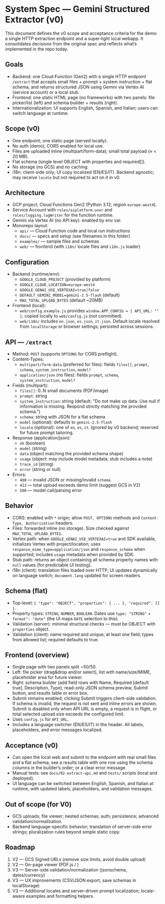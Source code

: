 # System Spec — Gemini Structured Extractor (v0)

This document defines the v0 scope and acceptance criteria for the demo: a single HTTP extraction endpoint and a super‑light local webapp. It consolidates decisions from the original spec and reflects what’s implemented in the repo today.

## Goals
- Backend: one Cloud Function (Gen2) with a single HTTP endpoint `/extract` that accepts small files + prompt + system instruction + flat schema, and returns structured JSON using Gemini via Vertex AI (service account) or a local stub.
- Frontend: one static HTML page (no frameworks) with two panels: file picker/list (left) and schema builder + results (right).
- Internationalization: UI supports English, Spanish, and Italian; users can switch language at runtime.

## Scope (v0)
- One endpoint; one static page (served locally).
- No auth (demo); CORS enabled for local use.
- Files are uploaded inline (multipart/form-data); small total payload (≈ < 20 MB).
- Flat schema (single level OBJECT with properties and required[]).
- No storage (no GCS) and no caching.
- i18n: client-side only; UI copy localized (EN/ES/IT). Backend agnostic; may receive `locale` but not required to act on it in v0.

## Architecture
- GCP project; Cloud Functions Gen2 (Python 3.12; region `europe-west4`).
- Service Account with `roles/aiplatform.user` and `roles/logging.logWriter` for the function runtime.
- Gemini via Vertex AI (no API key): enabled by env var.
- Monorepo layout:
  - `api/` — Cloud Function code and local run instructions
  - `docs/` — specs and setup (see filenames in this folder)
  - `examples/` — sample files and schemas
  - `web/` — frontend (with `i18n/` locale files and `i18n.js` loader)

## Configuration
- Backend (runtime/env):
  - `GOOGLE_CLOUD_PROJECT` (provided by platform)
  - `GOOGLE_CLOUD_LOCATION=europe-west4`
  - `GOOGLE_GENAI_USE_VERTEXAI=true|false`
  - `DEFAULT_GEMINI_MODEL=gemini-2.5-flash` (default)
  - `MAX_TOTAL_UPLOAD_BYTES` (default ~20MB)
- Frontend (local):
  - `web/config.example.js` provides `window.APP_CONFIG = { API_URL: "" }`; copied locally to `web/config.js` (not committed).
  - `web/i18n/` includes `en.json`, `es.json`, `it.json`. Default locale resolved from `localStorage` or browser settings; persisted across sessions.

## API — `/extract`
- Method: `POST` (supports `OPTIONS` for CORS preflight).
- Content-Types:
  - `multipart/form-data` (preferred for files): fields `files[]`, `prompt`, `schema`, `system_instruction`, `model?`
  - `application/json` (no files): fields `prompt`, `schema`, `system_instruction`, `model?`
- Fields (multipart):
  - `files[]`: 0..N small documents (PDF/image)
  - `prompt`: string
  - `system_instruction`: string (default: "Do not make up data. Use null if information is missing. Respond strictly matching the provided schema.")
  - `schema`: string with JSON for a flat schema
  - `model` (optional): defaults to `gemini-2.5-flash`
  - `locale` (optional): one of `en`, `es`, `it`. Ignored by v0 backend; reserved for future prompt tailoring.
- Response (application/json):
  - `ok` (boolean)
  - `model` (string)
  - `data` (object matching the provided schema shape)
  - `usage` (object: may include model metadata; stub includes a note)
  - `trace_id` (string)
  - `error` (string or null)
- Errors:
  - `400` — invalid JSON or missing/invalid `schema`
  - `413` — total upload exceeds demo limit (suggest GCS in V2)
  - `500` — model call/parsing error

## Behavior
- CORS: enabled with `*` origin; allow `POST, OPTIONS` methods and `Content-Type, Authorization` headers.
- Files: forwarded inline (no storage). Size checked against `MAX_TOTAL_UPLOAD_BYTES`.
- Vertex path: when `GOOGLE_GENAI_USE_VERTEXAI=true` and SDK available, initializes Vertex with project/location; uses `response_mime_type=application/json` and `response_schema` when supported; includes `usage` metadata when provided by SDK.
- Stub path: returns an object containing all schema property names with `null` values (for predictable UI testing).
- i18n (client): translation files loaded over HTTP; UI updates dynamically on language switch; `document.lang` updated for screen readers.

## Schema (flat)
- Top-level: `{ "type": "OBJECT", "properties": { ... }, "required": [] }`.
- Property types: `STRING`, `NUMBER`, `BOOLEAN`. Dates use `type: "STRING"` + `format": "date"` (the UI maps `DATE` selection to this).
- Validation (server): minimal structural checks — must be OBJECT with `properties` object.
- Validation (client): name required and unique; at least one field; types from allowed list; required defaults to true.

## Frontend (overview)
- Single page with two panels split ~50/50.
- Left: file picker (drag&drop and/or select), list with name/size/MIME, placeholder area for future viewer.
- Right: schema builder (add field rows with Name, Required [default true], Description, Type), read-only JSON schema preview, Submit button, and results table or error box.
- Submit remains enabled; clicking Submit triggers client-side validation. If schema is invalid, the request is not sent and inline errors are shown. Submit is disabled only when API URL is empty, a request is in flight, or total selected upload size exceeds the configured limit.
- Uses `config.js` for `API_URL`.
- Includes a language switcher (EN/ES/IT) in the header. All labels, placeholders, and error messages localized.

## Acceptance (v0)
- Can open the local web and submit to the endpoint with real small files and a flat schema; see a results table with one row using the schema columns in the builder’s order; or a clear error message.
- Manual tests: see `docs/02-extract-api.md` and `tests/` scripts (local and deployed).
- UI language can be switched between English, Spanish, and Italian at runtime, with updated labels, placeholders, and validation messages.

## Out of scope (for V0)
- GCS uploads; file viewer; nested schemas; auth; persistence; advanced validation/normalization.
- Backend language-specific behavior; translation of server-side error strings; pluralization rules beyond simple static copy.

## Roadmap
1. V2 — GCS Signed URLs (remove size limits, avoid double upload)
2. V2 — On-page viewer (PDF.js / <img>)
3. V3 — Server-side validation/normalization (jsonschema, dates/currency)
4. V3 — UX improvements (CSV/JSON export, save schemas in localStorage)
5. V3 — Additional locales and server-driven prompt localization; locale-aware examples and formatting helpers.
